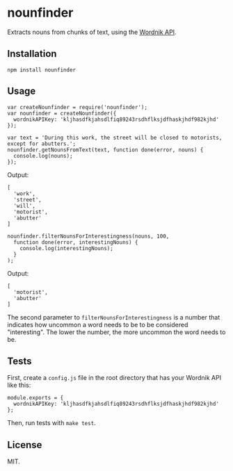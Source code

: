 nounfinder
==================

Extracts nouns from chunks of text, using the [Wordnik API](http://developer.wordnik.com/docs.html).

Installation
------------

    npm install nounfinder

Usage
-----

    var createNounfinder = require('nounfinder');
    var nounfinder = createNounfinder({
      wordnikAPIKey: 'kljhasdfkjahsdlfiq89243rsdhflksjdfhaskjhdf982kjhd'
    });

    var text = 'During this work, the street will be closed to motorists, except for abutters.';
    nounfinder.getNounsFromText(text, function done(error, nouns) {
      console.log(nouns);
    });

Output:

    [
      'work',
      'street',
      'will',
      'motorist',
      'abutter'
    ]

    nounfinder.filterNounsForInterestingness(nouns, 100, 
      function done(error, interestingNouns) {
        console.log(interestingNouns);
      }
    );

Output:

    [
      'motorist',
      'abutter'
    ]

The second parameter to `filterNounsForInterestingness` is a number that indicates how uncommon a word needs to be to be considered "interesting". The lower the number, the more uncommon the word needs to be.

Tests
-----

First, create a `config.js` file in the root directory that has your Wordnik API like this:

    module.exports = {
      wordnikAPIKey: 'kljhasdfkjahsdlfiq89243rsdhflksjdfhaskjhdf982kjhd'
    };

Then, run tests with `make test`.

License
-------

MIT.
